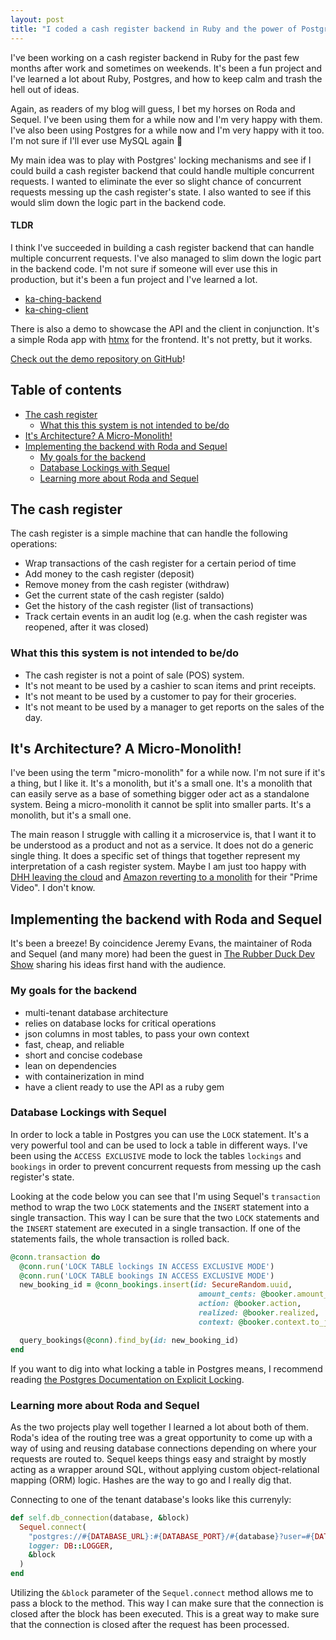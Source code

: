 ```yaml
---
layout: post
title: "I coded a cash register backend in Ruby and the power of Postgres"
---
```


I've been working on a cash register backend in Ruby for the past few months after work and sometimes on weekends. It's been a fun project and I've learned a lot about Ruby, Postgres, and how to keep calm and trash the hell out of ideas.

Again, as readers of my blog will guess, I bet my horses on Roda and Sequel. I've been using them for a while now and I'm very happy with them. I've also been using Postgres for a while now and I'm very happy with it too. I'm not sure if I'll ever use MySQL again 🤭

My main idea was to play with Postgres' locking mechanisms and see if I could build a cash register backend that could handle multiple concurrent requests. I wanted to eliminate the ever so slight chance of concurrent requests messing up the cash register's state. I also wanted to see if this would slim down the logic part in the backend code.

#### TLDR

I think I've succeeded in building a cash register backend that can handle multiple concurrent requests. I've also managed to slim down the logic part in the backend code. I'm not sure if someone will ever use this in production, but it's been a fun project and I've learned a lot.

- [ka-ching-backend](https://github.com/simonneutert/ka-ching-backend)
- [ka-ching-client](https://github.com/simonneutert/ka-ching-client)

There is also a demo to showcase the API and the client in conjunction. It's a simple Roda app with [htmx](https://htmx.org/) for the frontend. It's not pretty, but it works.

[Check out the demo repository on GitHub](https://github.com/simonneutert/ka-ching-demo)!

## Table of contents<!-- omit in toc -->

- [The cash register](#the-cash-register)
  - [What this this system is not intended to be/do](#what-this-this-system-is-not-intended-to-bedo)
- [It's Architecture? A Micro-Monolith!](#its-architecture-a-micro-monolith)
- [Implementing the backend with Roda and Sequel](#implementing-the-backend-with-roda-and-sequel)
  - [My goals for the backend](#my-goals-for-the-backend)
  - [Database Lockings with Sequel](#database-lockings-with-sequel)
  - [Learning more about Roda and Sequel](#learning-more-about-roda-and-sequel)

## The cash register

The cash register is a simple machine that can handle the following operations:

- Wrap transactions of the cash register for a certain period of time
- Add money to the cash register (deposit)
- Remove money from the cash register (withdraw)
- Get the current state of the cash register (saldo)
- Get the history of the cash register (list of transactions)
- Track certain events in an audit log (e.g. when the cash register was reopened, after it was closed)

### What this this system is not intended to be/do

- The cash register is not a point of sale (POS) system.
- It's not meant to be used by a cashier to scan items and print receipts.
- It's not meant to be used by a customer to pay for their groceries.
- It's not meant to be used by a manager to get reports on the sales of the day.

## It's Architecture? A Micro-Monolith!

I've been using the term "micro-monolith" for a while now. I'm not sure if it's a thing, but I like it. It's a monolith, but it's a small one. It's a monolith that can easily serve as a base of something bigger oder act as a standalone system. Being a micro-monolith it cannot be split into smaller parts. It's a monolith, but it's a small one.

The main reason I struggle with calling it a microservice is, that I want it to be understood as a product and not as a service. It does not do a generic single thing. It does a specific set of things that together represent my interpretation of a cash register system. Maybe I am just too happy with [DHH leaving the cloud](https://world.hey.com/dhh/we-stand-to-save-7m-over-five-years-from-our-cloud-exit-53996caa) and [Amazon reverting to a monolith](https://www.reddit.com/r/aws/comments/137lyno/amazon_prime_microservices_to_monolith/) for their "Prime Video". I don't know.

## Implementing the backend with Roda and Sequel

It's been a breeze! By coincidence Jeremy Evans, the maintainer of Roda and Sequel (and many more) had been the guest in [The Rubber Duck Dev Show](https://www.youtube.com/watch?v=Hh_lqARFGcg) sharing his ideas first hand with the audience.

### My goals for the backend

- multi-tenant database architecture
- relies on database locks for critical operations
- json columns in most tables, to pass your own context
- fast, cheap, and reliable
- short and concise codebase
- lean on dependencies
- with containerization in mind
- have a client ready to use the API as a ruby gem

### Database Lockings with Sequel

In order to lock a table in Postgres you can use the `LOCK` statement. It's a very powerful tool and can be used to lock a table in different ways. I've been using the `ACCESS EXCLUSIVE` mode to lock the tables `lockings` and `bookings` in order to prevent concurrent requests from messing up the cash register's state.

Looking at the code below you can see that I'm using Sequel's `transaction` method to wrap the two `LOCK` statements and the `INSERT` statement into a single transaction. This way I can be sure that the two `LOCK` statements and the `INSERT` statement are executed in a single transaction. If one of the statements fails, the whole transaction is rolled back.

```ruby
@conn.transaction do
  @conn.run('LOCK TABLE lockings IN ACCESS EXCLUSIVE MODE')
  @conn.run('LOCK TABLE bookings IN ACCESS EXCLUSIVE MODE')
  new_booking_id = @conn_bookings.insert(id: SecureRandom.uuid,
                                          amount_cents: @booker.amount_cents,
                                          action: @booker.action,
                                          realized: @booker.realized,
                                          context: @booker.context.to_json)

  query_bookings(@conn).find_by(id: new_booking_id)
end
```

If you want to dig into what locking a table in Postgres means, I recommend reading [the Postgres Documentation on Explicit Locking](https://www.postgresql.org/docs/current/explicit-locking.html).

### Learning more about Roda and Sequel

As the two projects play well together I learned a lot about both of them. Roda's idea of the routing tree was a great opportunity to come up with a way of using and reusing database connections depending on where your requests are routed to. Sequel keeps things easy and straight by mostly acting as a wrapper around SQL, without applying custom object-relational mapping (ORM) logic. Hashes are the way to go and I really dig that.

Connecting to one of the tenant database's looks like this currenyly:

```ruby
def self.db_connection(database, &block)
  Sequel.connect(
    "postgres://#{DATABASE_URL}:#{DATABASE_PORT}/#{database}?user=#{DATABASE_USER}&password=#{DATABASE_PASSWORD}",
    logger: DB::LOGGER,
    &block
  )
end
```

Utilizing the `&block` parameter of the `Sequel.connect` method allows me to pass a block to the method. This way I can make sure that the connection is closed after the block has been executed. This is a great way to make sure that the connection is closed after the request has been processed.
